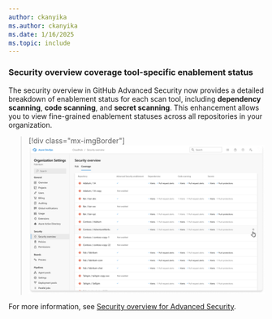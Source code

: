 ```yaml
---
author: ckanyika
ms.author: ckanyika
ms.date: 1/16/2025
ms.topic: include
---
```

### Security overview coverage tool-specific enablement status

The security overview in GitHub Advanced Security now provides a detailed breakdown of enablement status for each scan tool, including **dependency scanning**, **code scanning**, and **secret scanning**. This enhancement allows you to view fine-grained enablement statuses across all repositories in your organization.

> [!div class="mx-imgBorder"]
> [![Screenshot of security overview.](../../media/248-ghazdo-01.png "Screenshot of security overview")](../../media/248-ghazdo-01.png#lightbox)

For more information, see [Security overview for Advanced Security](https://learn.microsoft.com/azure/devops/repos/security/github-advanced-security-security-overview?view=azure-devops#viewing-security-insights). 


